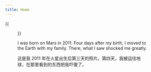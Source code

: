 ```yaml
---
title: Home
---
```


{{<figure src="https://hellenshengfy.github.io/Cover pic.jpg" title="At the site of Pumpeii, 14 miles southeast of Naples (摄于庞贝古城）" width="450">}}

I was born on Mars in 2011. Four days after my birth, I moved to the Earth with my family. There, what I saw shocked me greatly. 

这是我 2011 年在火星出生后第三天的照片。第四天，我被运往地球，在那里看到的东西把我吓傻了。

